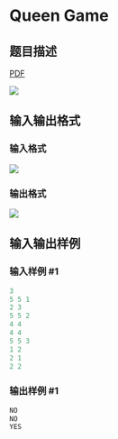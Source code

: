 # Queen Game

## 题目描述

[problemUrl]: https://uva.onlinejudge.org/index.php?option=com_onlinejudge&Itemid=8&category=278&page=show_problem&problem=3772

[PDF](https://uva.onlinejudge.org/external/123/p12350.pdf)

![](https://cdn.luogu.com.cn/upload/vjudge_pic/UVA12350/af3e055886b120cf2ae9db68c5c23c87251d519b.png)

## 输入输出格式

### 输入格式

![](https://cdn.luogu.com.cn/upload/vjudge_pic/UVA12350/51b15939bda8e421b14aa70f0686f8ca0cbf351a.png)

### 输出格式

![](https://cdn.luogu.com.cn/upload/vjudge_pic/UVA12350/b4c774974c303963abddac93dea76e5bc2b67da8.png)

## 输入输出样例

### 输入样例 #1

```cpp
3
5 5 1
2 3
5 5 2
4 4
4 4
5 5 3
1 2
2 1
2 2
```


### 输出样例 #1

```cpp
NO
NO
YES
```


